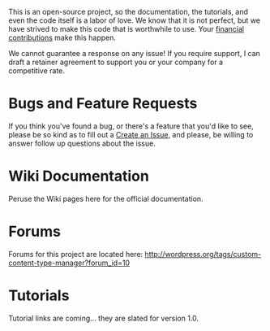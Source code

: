 This is an open-source project, so the documentation, the tutorials, and even the code itself is a labor of love.  We know that it is not perfect, but we have strived to make this code that is worthwhile to use.  Your  [financial contributions](Donations.md) make this happen.

We cannot guarantee a response on any issue! If you require support, I can draft a retainer agreement to support you or your company for a competitive rate.

# Bugs and Feature Requests #

If you think you've found a bug, or there's a feature that you'd like to see, please be so kind as to fill out a
[Create an Issue](http://code.google.com/p/wordpress-custom-content-type-manager/issues/list), and please, be willing to answer follow up questions about the issue.


# Wiki Documentation #

Peruse the Wiki pages here for the official documentation.

# Forums #

Forums for this project are located here:
http://wordpress.org/tags/custom-content-type-manager?forum_id=10

# Tutorials #

Tutorial links are coming... they are slated for version 1.0.